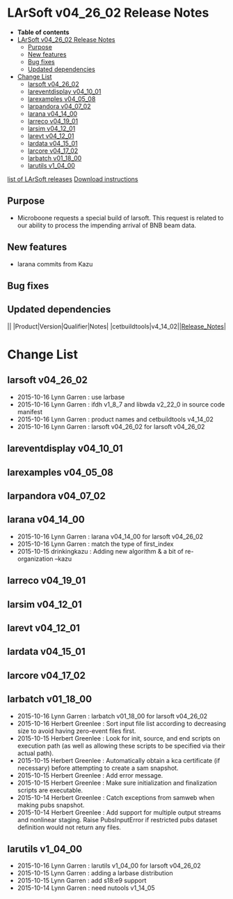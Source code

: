 LArSoft v04\_26\_02 Release Notes
======================================================================

-   **Table of contents**
-   [LArSoft v04\_26\_02 Release Notes](#LArSoft-v04_26_02-Release-Notes)
    -   [Purpose](#Purpose)
    -   [New features](#New-features)
    -   [Bug fixes](#Bug-fixes)
    -   [Updated dependencies](#Updated-dependencies)
-   [Change List](#Change-List)
    -   [larsoft v04\_26\_02](#larsoft-v04_26_02)
    -   [lareventdisplay v04\_10\_01](#lareventdisplay-v04_10_01)
    -   [larexamples v04\_05\_08](#larexamples-v04_05_08)
    -   [larpandora v04\_07\_02](#larpandora-v04_07_02)
    -   [larana v04\_14\_00](#larana-v04_14_00)
    -   [larreco v04\_19\_01](#larreco-v04_19_01)
    -   [larsim v04\_12\_01](#larsim-v04_12_01)
    -   [larevt v04\_12\_01](#larevt-v04_12_01)
    -   [lardata v04\_15\_01](#lardata-v04_15_01)
    -   [larcore v04\_17\_02](#larcore-v04_17_02)
    -   [larbatch v01\_18\_00](#larbatch-v01_18_00)
    -   [larutils v1\_04\_00](#larutils-v1_04_00)

[list of LArSoft releases](LArSoft_release_list)
[Download instructions](http://scisoft.fnal.gov/scisoft/bundles/larsoft/v04_26_02/larsoft-v04_26_02.html)

Purpose
--------------------

-   Microboone requests a special build of larsoft. This request is related
    to our ability to process the impending arrival of BNB beam data.

New features
------------------------------

-   larana commits from Kazu

Bug fixes
------------------------

Updated dependencies
----------------------------------------------

||
|Product|Version|Qualifier|Notes|
|cetbuildtools|v4\_14\_02||[Release\_Notes](/redmine/projects/cetbuildtools/wiki/Release_Notes)|

Change List
============================

larsoft v04\_26\_02
------------------------------------------

-   2015-10-16 Lynn Garren : use larbase
-   2015-10-16 Lynn Garren : ifdh v1\_8\_7 and libwda v2\_22\_0 in source code manifest
-   2015-10-16 Lynn Garren : product names and cetbuildtools v4\_14\_02
-   2015-10-16 Lynn Garren : larsoft v04\_26\_02 for larsoft v04\_26\_02

lareventdisplay v04\_10\_01
----------------------------------------------------------

larexamples v04\_05\_08
--------------------------------------------------

larpandora v04\_07\_02
------------------------------------------------

larana v04\_14\_00
----------------------------------------

-   2015-10-16 Lynn Garren : larana v04\_14\_00 for larsoft v04\_26\_02
-   2015-10-16 Lynn Garren : match the type of first\_index
-   2015-10-15 drinkingkazu : Adding new algorithm & a bit of re-organization –kazu

larreco v04\_19\_01
------------------------------------------

larsim v04\_12\_01
----------------------------------------

larevt v04\_12\_01
----------------------------------------

lardata v04\_15\_01
------------------------------------------

larcore v04\_17\_02
------------------------------------------

larbatch v01\_18\_00
--------------------------------------------

-   2015-10-16 Lynn Garren : larbatch v01\_18\_00 for larsoft v04\_26\_02
-   2015-10-16 Herbert Greenlee : Sort input file list according to decreasing size to avoid having zero-event files first.
-   2015-10-15 Herbert Greenlee : Look for init, source, and end scripts on execution path (as well as allowing these scripts to be specified via their actual path).
-   2015-10-15 Herbert Greenlee : Automatically obtain a kca certificate (if necessary) before attempting to create a sam snapshot.
-   2015-10-15 Herbert Greenlee : Add error message.
-   2015-10-15 Herbert Greenlee : Make sure initialization and finalization scripts are executable.
-   2015-10-14 Herbert Greenlee : Catch exceptions from samweb when making pubs snapshot.
-   2015-10-14 Herbert Greenlee : Add support for multiple output streams and nonlinear staging. Raise PubsInputError if restricted pubs dataset definition would not return any files.

larutils v1\_04\_00
------------------------------------------

-   2015-10-16 Lynn Garren : larutils v1\_04\_00 for larsoft v04\_26\_02
-   2015-10-15 Lynn Garren : adding a larbase distribution
-   2015-10-15 Lynn Garren : add s18:e9 support
-   2015-10-14 Lynn Garren : need nutools v1\_14\_05
